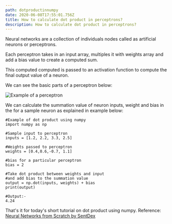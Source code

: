 ```yaml
---
path: dotproductinnumpy
date: 2020-06-08T17:55:01.756Z
title: How to calculate dot product in perceptrons?
description: How to calculate dot product in perceptrons?
---
```

Neural networks are a collection of individuals nodes called as artificial neurons or perceptrons.

Each perceptron takes in an input array, multiples it with weights array and add a bias value to create a computed sum.

This computed computed is passed to an activation function to compute the final output value of a neuron.

We can see the basic parts of a perceptron below:

![Example of a perceptron](/../assets/perceptron.001.jpeg "Example of a perceptron")

We can calculate the summation value of neuron inputs, weight and bias in the for a sample neuron as explained in example below:

```
#Example of dot product using numpy
import numpy as np

#Sample input to perceptron
inputs = [1.2, 2.2, 3.3, 2.5]

#Weights passed to perceptron
weights = [0.4,0.6,-0.7, 1.1]

#bias for a particular perceptron
bias = 2

#Take dot product between weights and input 
#and add bias to the summation value
output = np.dot(inputs, weights) + bias
print(output)

#Output:-
4.24
```

That's it for today's short tutorial on dot product using numpy.
Reference:
[Neural  Networks from Scratch by SentDex](https://www.youtube.com/watch?v=tMrbN67U9d4&t=807s)
